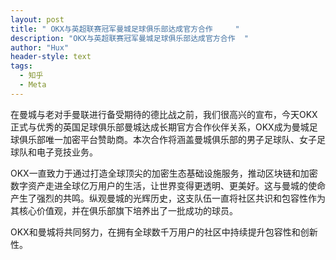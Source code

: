 ```yaml
---
layout: post
title: " OKX与英超联赛冠军曼城足球俱乐部达成官方合作     "
description: "OKX与英超联赛冠军曼城足球俱乐部达成官方合作  "
author: "Hux"
header-style: text
tags:
  - 知乎
  - Meta
---
```


在曼城与老对手曼联进行备受期待的德比战之前，我们很高兴的宣布，今天OKX正式与优秀的英国足球俱乐部曼城达成长期官方合作伙伴关系，OKX成为曼城足球俱乐部唯一加密平台赞助商。本次合作将涵盖曼城俱乐部的男子足球队、女子足球队和电子竞技业务。

OKX一直致力于通过打造全球顶尖的加密生态基础设施服务，推动区块链和加密数字资产走进全球亿万用户的生活，让世界变得更透明、更美好。这与曼城的使命产生了强烈的共鸣。纵观曼城的光辉历史，这支队伍一直将社区共识和包容性作为其核心价值观，并在俱乐部旗下培养出了一批成功的球员。

OKX和曼城将共同努力，在拥有全球数千万用户的社区中持续提升包容性和创新性。
